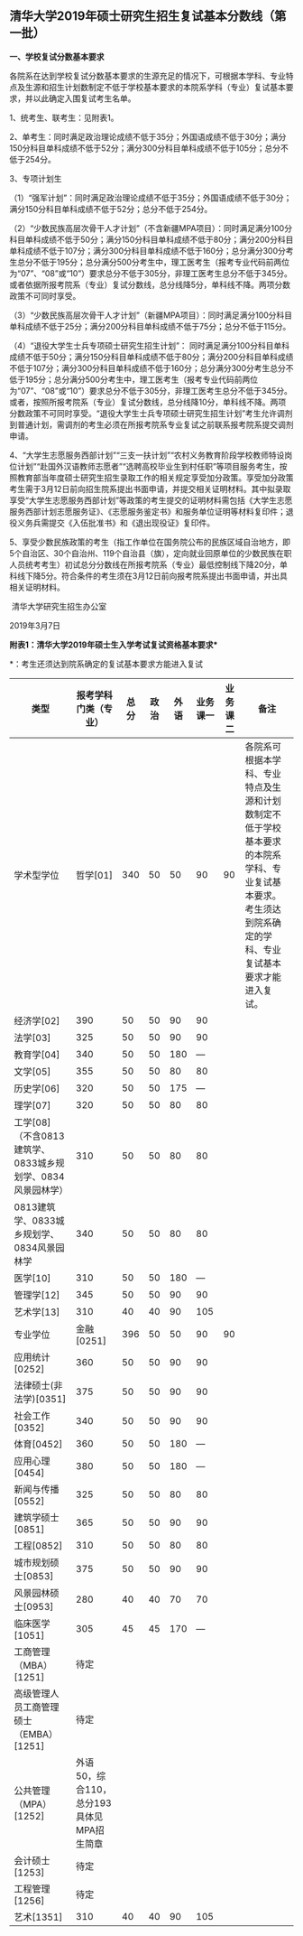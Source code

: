 ## 清华大学2019年硕士研究生招生复试基本分数线（第一批）



**一、学校复试分数基本要求**

各院系在达到学校复试分数基本要求的生源充足的情况下，可根据本学科、专业特点及生源和招生计划数制定不低于学校基本要求的本院系学科（专业）复试基本要求，并以此确定入围复试考生名单。

1、统考生、联考生：见附表1。

2、单考生：同时满足政治理论成绩不低于35分；外国语成绩不低于30分；满分150分科目单科成绩不低于52分；满分300分科目单科成绩不低于105分；总分不低于254分。  

3、专项计划生

（1）“强军计划”：同时满足政治理论成绩不低于35分；外国语成绩不低于30分；满分150分科目单科成绩不低于52分；总分不低于254分。

（2）“少数民族高层次骨干人才计划”（不含新疆MPA项目）：同时满足满分100分科目单科成绩不低于50分；满分150分科目单科成绩不低于80分；满分200分科目单科成绩不低于107分；满分300分科目单科成绩不低于160分；总分满分300分考生总分不低于195分；总分满分500分考生中，理工医考生（报考专业代码前两位为“07”、“08”或“10”）要求总分不低于305分，非理工医考生总分不低于345分。或者依据所报考院系（专业）复试分数线，总分线降5分，单科线不降。两项分数政策不可同时享受。

   （3）“少数民族高层次骨干人才计划”（新疆MPA项目）：同时满足满分100分科目单科成绩不低于25分；满分200分科目单科成绩不低于75分；总分不低于115分。 

   （4）“退役大学生士兵专项硕士研究生招生计划”： 同时满足满分100分科目单科成绩不低于50分；满分150分科目单科成绩不低于80分；满分200分科目单科成绩不低于107分；满分300分科目单科成绩不低于160分；总分满分300分考生总分不低于195分；总分满分500分考生中，理工医考生（报考专业代码前两位为“07”、“08”或“10”）要求总分不低于305分，非理工医考生总分不低于345分。或者，按照所报考院系（专业）复试分数线，总分线降10分，单科线不降。两项分数政策不可同时享受。“退役大学生士兵专项硕士研究生招生计划”考生允许调剂到普通计划，需调剂的考生必须在所报考院系专业复试之前联系报考院系提交调剂申请。

4、“大学生志愿服务西部计划”“三支一扶计划”“农村义务教育阶段学校教师特设岗位计划”“赴国外汉语教师志愿者”“选聘高校毕业生到村任职”等项目服务考生，按照教育部当年度硕士研究生招生录取工作的相关规定享受加分政策。享受加分政策考生需于3月12日前向招生院系提出书面申请，并提交相关证明材料。其中拟录取享受“大学生志愿服务西部计划”等政策的考生提交的证明材料需包括《大学生志愿服务西部计划志愿服务证》、《志愿服务鉴定书》和服务单位证明等材料复印件；退役义务兵需提交《入伍批准书》和《退出现役证》复印件。

5、享受少数民族政策的考生（指工作单位在国务院公布的民族区域自治地方，即5个自治区、30个自治州、119个自治县（旗），定向就业回原单位的少数民族在职人员统考考生）初试总分分数线在所报考院系（专业）最低控制线下降20分，单科线下降5分。符合条件的考生须在3月12日前向报考院系提出书面申请，并出具相关证明材料。

​                                  清华大学研究生招生办公室

2019年3月7日



**附表1：清华大学2019年硕士生入学考试复试资格基本要求\***

*：考生还须达到院系确定的复试基本要求方能进入复试

| 类型                                                       | 报考学科门类（专业）                      | 总分 | 政治 | 外语 | 业务课一 | 业务课二 | 备注                                                         |
| ---------------------------------------------------------- | ----------------------------------------- | ---- | ---- | ---- | -------- | -------- | ------------------------------------------------------------ |
| 学术型学位                                                 | 哲学[01]                                  | 340  | 50   | 50   | 90       | 90       | 各院系可根据本学科、专业特点及生源和计划数制定不低于学校基本要求的本院系学科、专业复试基本要求。考生须达到院系确定的学科、专业复试基本要求才能进入复试。 |
| 经济学[02]                                                 | 390                                       | 50   | 50   | 90   | 90       |          |                                                              |
| 法学[03]                                                   | 325                                       | 50   | 50   | 90   | 90       |          |                                                              |
| 教育学[04]                                                 | 340                                       | 50   | 50   | 180  | —        |          |                                                              |
| 文学[05]                                                   | 355                                       | 50   | 50   | 80   | 80       |          |                                                              |
| 历史学[06]                                                 | 320                                       | 50   | 50   | 175  | —        |          |                                                              |
| 理学[07]                                                   | 320                                       | 50   | 50   | 80   | 80       |          |                                                              |
| 工学[08]（不含0813建筑学、0833城乡规划学、0834风景园林学） | 310                                       | 50   | 50   | 80   | 80       |          |                                                              |
| 0813建筑学、0833城乡规划学、0834风景园林学                 | 340                                       | 50   | 50   | 80   | 80       |          |                                                              |
| 医学[10]                                                   | 310                                       | 50   | 50   | 180  | —        |          |                                                              |
| 管理学[12]                                                 | 345                                       | 50   | 50   | 90   | 90       |          |                                                              |
| 艺术学[13]                                                 | 310                                       | 40   | 40   | 90   | 105      |          |                                                              |
| 专业学位                                                   | 金融 [0251]                               | 396  | 50   | 50   | 90       | 90       |                                                              |
| 应用统计[0252]                                             | 360                                       | 50   | 50   | 90   | 90       |          |                                                              |
| 法律硕士(非法学)[0351]                                     | 375                                       | 50   | 50   | 90   | 90       |          |                                                              |
| 社会工作[0352]                                             | 340                                       | 50   | 50   | 90   | 90       |          |                                                              |
| 体育[0452]                                                 | 360                                       | 50   | 50   | 180  | —        |          |                                                              |
| 应用心理[0454]                                             | 380                                       | 50   | 50   | 180  | —        |          |                                                              |
| 新闻与传播[0552]                                           | 325                                       | 50   | 50   | 80   | 80       |          |                                                              |
| 建筑学硕士[0851]                                           | 365                                       | 50   | 50   | 90   | 90       |          |                                                              |
| 工程[0852]                                                 | 310                                       | 50   | 50   | 80   | 80       |          |                                                              |
| 城市规划硕士[0853]                                         | 375                                       | 50   | 50   | 90   | 90       |          |                                                              |
| 风景园林硕士[0953]                                         | 280                                       | 40   | 40   | 70   | 70       |          |                                                              |
| 临床医学[1051]                                             | 305                                       | 45   | 45   | 170  | —        |          |                                                              |
| 工商管理（MBA）[1251]                                      | 待定                                      |      |      |      |          |          |                                                              |
| 高级管理人员工商管理硕士（EMBA）[1251]                     | 待定                                      |      |      |      |          |          |                                                              |
| 公共管理（MPA）[1252]                                      | 外语50，综合110，总分193具体见MPA招生简章 |      |      |      |          |          |                                                              |
| 会计硕士[1253]                                             | 待定                                      |      |      |      |          |          |                                                              |
| 工程管理[1256]                                             | 待定                                      |      |      |      |          |          |                                                              |
| 艺术[1351]                                                 | 310                                       | 40   | 40   | 90   | 105      |          |                                                              |

 